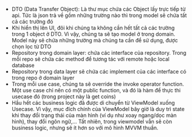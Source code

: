 - DTO (Data Transfer Object): Là thư mục chứa các Object lấy trực tiếp từ api.
    Tức là json trả về gồm những trường nào thì trong model sẽ chứa tất cả các trường đó
- Khi hiển thị lên UI, đôi khi chúng ta không cần hết tất cả các trường trong 1 object ở DTO. Vì vậy, chúng ta sẽ tạo model ở trong
domain. Model này sẽ chứa những trường mà chúng ta cần để sử dụng, được chọn lọc từ DTO
- Repository trong domain layer: chứa các interface của repository. Trong mỗi repo sẽ chứa các method để tương tác với remote hoặc
local database
- Repository trong data layer sẽ chứa các implement của các interface có trong repo ở domain layer
- Trong mỗi use case, chúng ta sẽ override the invoke operator function. Một use case chỉ nên có một public function, và đó là hàm
để thực thi usecase đó (trong project này là get coins)
- Hầu hết các business logic đã được di chuyển từ ViewModel xuống Usecase. Vì vậy, mục đích chính của ViewModel bây giờ là duy
trì state khi thay đổi trạng thái của màn hình (ví dụ như xoay ngang/dọc màn hình), thay đổi ngôn ngữ,... Tất nhiên, trong viewmodel
vẫn sẽ còn business logic, nhưng sẽ ít hơn so với mô hình MVVM thuần.